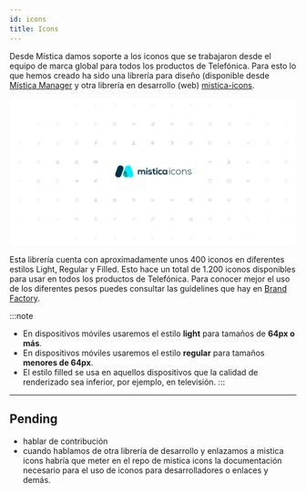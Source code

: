 ```yaml
---
id: icons
title: Icons
---
```


<!-- 
import {ThemeContextProvider} from '@telefonica/mistica';
import * as Icons from '@telefonica/mistica/dist-es/generated/mistica-icons';

<div class="iconBlock">
    <ThemeContextProvider
        theme={{
            skin: 'Movistar',
            i18n: {locale: 'es-ES'},
        }}
    >
        {Object.keys(Icons).map((name, index) => {
            const Icon = Icons[name];
            return (
                <div class="iconModule" key={index}>
                    <Icon size={32} alt={name} />         
                </div>
            );
        })}
    </ThemeContextProvider>
</div> -->

<!-- <h5 id={name}>{name}</h5> -->

Desde Mística damos soporte a los iconos que se trabajaron desde el equipo de marca global para todos los productos de Telefónica. Para esto lo que hemos creado ha sido una librería para diseño (disponible desde [Mística Manager](start-using.md) y otra librería en desarrollo (web) [mistica-icons](https://github.com/Telefonica/mistica-icons).

![](../img/misticaIcons.png)

Esta librería cuenta con aproximadamente unos 400 iconos en diferentes estilos Light, Regular y Filled. Esto hace un total de 1.200 iconos disponibles para usar en todos los productos de Telefónica. Para conocer mejor el uso de los diferentes pesos puedes consultar las guidelines que hay en [Brand Factory](https://brandfactory.telefonica.com/document/1086#/nuestra-identidad/iconos).

:::note
* En dispositivos móviles usaremos el estilo **light** para tamaños de **64px o más**.
* En dispositivos móviles usaremos el estilo **regular** para tamaños **menores de 64px**.
* El estilo filled se usa en aquellos dispositivos que la calidad de renderizado sea inferior, por ejemplo, en televisión.
:::


---


## Pending
* hablar de contribución
* cuando hablamos de otra librería de desarrollo y enlazamos a mistica icons habría que meter en el repo de mistica icons la documentación necesario para el uso de iconos para desarrolladores o enlaces y demás.